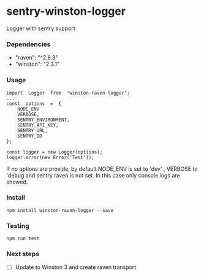 # sentry-winston-logger

Logger with sentry support

### Dependencies

 - "raven": "^2.6.3"
 - "winston": "2.3.1"

### Usage

    import  Logger  from  "winston-raven-logger";
    ...
    const  options  =  {
		NODE_ENV
		VERBOSE,
		SENTRY_ENVIRONMENT,
		SENTRY_API_KEY,
		SENTRY_URL,
		SENTRY_ID
	};
	
	const logger = new Logger(options);
	logger.error(new Error('Test'));
	
If no options are provide, by default NODE_ENV is set to 'dev' , VERBOSE to 'debug and sentry raven is not set. In this case only console logs are showed.

### Install

    npm install winston-raven-logger --save
    
### Testing
    npm run test
    
### Next steps

 - [ ] Update to Winston  3 and create raven transport
